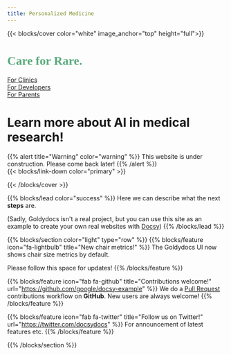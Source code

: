 ```yaml
---
title: Personalized Medicine
---
```


{{< blocks/cover color="white" image_anchor="top" height="full">}}


<div class="container">

<div class ="row">

<h1 style="color:rgb(0, 126, 54); opacity: .65; font-family: Roboto Mono ">Care for Rare.</h1>

</div>

<div class="row justify-content-center">
<div class="col-7">
<div class="btn-toolbar mt-5" role="toolbar" aria-label="Toolbar with button groups">
  <div class="btn-group me-2" role="group" aria-label="First group">
    <a type="button" class="btn btn-lg btn-primary me-3 mb-4" target='_top' href="https://careforrare.github.io/PersonalizedMedicine/about/">For Clinics <i class="fas fa-arrow-alt-circle-right ms-2"></i></a>
  </div>
  <div class="btn-group me-2" role="group" aria-label="Second group">
    <a type="button" class="btn btn-lg btn-success me-3 mb-4" target='_top' href="https://careforrare.github.io/PersonalizedMedicine/docs/">For Developers <i class="fas fa-arrow-alt-circle-right ms-2"></i></a>
  </div>
  <div class="btn-group me-2" role="group" aria-label="Third group">
    <a type="button" class="btn btn-lg btn-primary me-3 mb-4" target='_top' href="https://careforrare.github.io/PersonalizedMedicine/about/">For Parents <i class="fas fa-arrow-alt-circle-right ms-2"></i></a>
  </div>
</div>
</div>
</div>



<h1 class="lead mt-5 font-weight-bold display-5">Learn more about AI in medical research!</h1>


<div class="row mt-5">
{{% alert title="Warning" color="warning" %}}
This website is under construction. Please come back later!
{{% /alert %}}
</div>

<div class="row mt-5">
{{< blocks/link-down color="primary" >}}
</div>

</div>

{{< /blocks/cover >}}


{{% blocks/lead color="success" %}}
Here we can describe what the next **steps** are.

(Sadly, Goldydocs isn't a real project, but you can use this site as an example
to create your own real websites with [Docsy](https://docsy.dev))
{{% /blocks/lead %}}


{{% blocks/section color="light" type="row" %}}
{{% blocks/feature icon="fa-lightbulb" title="New chair metrics!" %}}
The Goldydocs UI now shows chair size metrics by default.

Please follow this space for updates!
{{% /blocks/feature %}}


{{% blocks/feature icon="fab fa-github" title="Contributions welcome!" url="https://github.com/google/docsy-example" %}}
We do a [Pull Request](https://github.com/google/docsy-example/pulls) contributions workflow on **GitHub**. New users are always welcome!
{{% /blocks/feature %}}


{{% blocks/feature icon="fab fa-twitter" title="Follow us on Twitter!" url="https://twitter.com/docsydocs" %}}
For announcement of latest features etc.
{{% /blocks/feature %}}


{{% /blocks/section %}}
